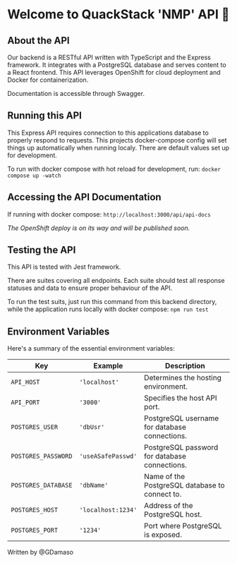# Welcome to QuackStack 'NMP' API 🚀

## About the API

Our backend is a RESTful API written with TypeScript and the Express framework. It integrates with a PostgreSQL database and serves content to a React frontend. This API leverages OpenShift for cloud deployment and Docker for containerization.

Documentation is accessible through Swagger.


## Running this API

This Express API requires connection to this applications database to properly respond to requests. This projects docker-compose config will set things up automatically when running localy. There are default values set up for development.

To run with docker compose with hot reload for development, run:
`docker compose up -watch`

## Accessing the API Documentation

If running with docker compose:
`http://localhost:3000/api/api-docs`

*The OpenShift deploy is on its way and will be published soon.*

## Testing the API

This API is tested with Jest framework.

There are suites covering all endpoints. Each suite should test all response statuses and data to ensure proper behaviour of the API.

To run the test suits, just run this command from this backend directory, while the application runs locally with docker compose:
`npm run test`

## Environment Variables

Here's a summary of the essential environment variables:

| Key                 | Example            | Description                                    |
| ------------------- | ------------------ | ---------------------------------------------- |
| `API_HOST`          | `'localhost'`      | Determines the hosting environment.            |
| `API_PORT`          | `'3000'`           | Specifies the host API port.                   |
| `POSTGRES_USER`     | `'dbUsr'`          | PostgreSQL username for database connections.  |
| `POSTGRES_PASSWORD` | `'useASafePasswd'` | PostgreSQL password for database connections.  |
| `POSTGRES_DATABASE` | `'dbName'`         | Name of the PostgreSQL database to connect to. |
| `POSTGRES_HOST`     | `'localhost:1234'` | Address of the PostgreSQL host.                |
| `POSTGRES_PORT`     | `'1234'`           | Port where PostgreSQL is exposed.              |

Written by @GDamaso
